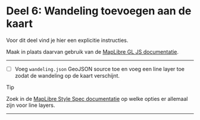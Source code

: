 # Deel 6: Wandeling toevoegen aan de kaart

Voor dit deel vind je hier een explicitie instructies.

Maak in plaats daarvan gebruik van de [MapLibre GL JS documentatie](https://maplibre.org/maplibre-gl-js/docs/).

---

- [ ] Voeg `wandeling.json` GeoJSON source toe en voeg een line layer toe zodat de wandeling op de kaart verschijnt.

> [!TIP]
> Zoek in de [MapLibre Style Spec documentatie](https://maplibre.org/maplibre-style-spec/) op welke opties er allemaal zijn voor line layers.

---
